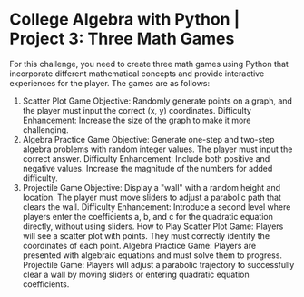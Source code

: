 # College Algebra with Python | Project 3: Three Math Games

For this challenge, you need to create three math games using Python that incorporate different mathematical concepts and provide interactive experiences for the player. The games are as follows:

1. Scatter Plot Game
Objective: Randomly generate points on a graph, and the player must input the correct (x, y) coordinates.
Difficulty Enhancement: Increase the size of the graph to make it more challenging.
2. Algebra Practice Game
Objective: Generate one-step and two-step algebra problems with random integer values. The player must input the correct answer.
Difficulty Enhancement: Include both positive and negative values. Increase the magnitude of the numbers for added difficulty.
3. Projectile Game
Objective: Display a "wall" with a random height and location. The player must move sliders to adjust a parabolic path that clears the wall.
Difficulty Enhancement: Introduce a second level where players enter the coefficients a, b, and c for the quadratic equation directly, without using sliders.
How to Play
Scatter Plot Game: Players will see a scatter plot with points. They must correctly identify the coordinates of each point.
Algebra Practice Game: Players are presented with algebraic equations and must solve them to progress.
Projectile Game: Players will adjust a parabolic trajectory to successfully clear a wall by moving sliders or entering quadratic equation coefficients.